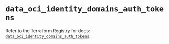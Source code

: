 # `data_oci_identity_domains_auth_tokens`

Refer to the Terraform Registry for docs: [`data_oci_identity_domains_auth_tokens`](https://registry.terraform.io/providers/oracle/oci/7.19.0/docs/data-sources/identity_domains_auth_tokens).
